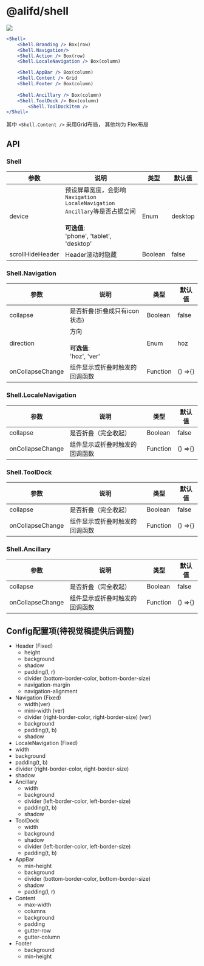 # @alifd/shell

![](https://img.alicdn.com/tfs/TB1nNtcelCw3KVjSZFuXXcAOpXa-881-465.png)
````jsx
<Shell>
    <Shell.Branding /> Box(row)
    <Shell.Navigation/>
    <Shell.Action /> Box(row)
    <Shell.LocaleNavigation /> Box(column)

    <Shell.AppBar /> Box(column)
    <Shell.Content /> Grid
    <Shell.Footer /> Box(column)
    
    <Shell.Ancillary /> Box(column)
    <Shell.ToolDock /> Box(column)
        <Shell.ToolDockItem />
</Shell>
````

其中 `<Shell.Content />` 采用Grid布局， 其他均为 Flex布局

## API
### Shell
| 参数                  | 说明          | 类型              | 默认值              |
| -------------------- | ------------ | ----------------- | ------------------ |
| device             | 预设屏幕宽度，会影响`Navigation` `LocaleNavigation` `Ancillary`等是否占据空间<br><br>**可选值**:<br>'phone', 'tablet', 'desktop'     | Enum         |  desktop    |
| scrollHideHeader   | Header滚动时隐藏    | Boolean         | false     |

### Shell.Navigation
| 参数                  | 说明          | 类型              | 默认值              |
| -------------------- | ------------ | ----------------- | ------------------ |
| collapse   | 是否折叠(折叠成只有icon状态)   | Boolean         | false     |
| direction  | 方向<br><br>**可选值**:<br>'hoz', 'ver'    | Enum         |  hoz    |
| onCollapseChange | 组件显示或折叠时触发的回调函数        | Function           | () =>{} |

### Shell.LocaleNavigation
| 参数                  | 说明          | 类型              | 默认值              |
| -------------------- | ------------ | ----------------- | ------------------ |
| collapse   | 是否折叠（完全收起）    | Boolean         | false     |
| onCollapseChange | 组件显示或折叠时触发的回调函数        | Function           | () =>{} |

### Shell.ToolDock
| 参数                  | 说明          | 类型              | 默认值              |
| -------------------- | ------------ | ----------------- | ------------------ |
| collapse   | 是否折叠（完全收起）   | Boolean         | false     |
| onCollapseChange | 组件显示或折叠时触发的回调函数        | Function           | () =>{} |

### Shell.Ancillary
| 参数                  | 说明          | 类型              | 默认值              |
| -------------------- | ------------ | ----------------- | ------------------ |
| collapse   | 是否折叠（完全收起）   | Boolean         | false     |
| onCollapseChange | 组件显示或折叠时触发的回调函数        | Function           | () =>{} |

## Config配置项(待视觉稿提供后调整)

- Header (Fixed)
  - height
  - background
  - shadow
  - padding(l, r)
  - divider (bottom-border-color, bottom-border-size)
  - navigation-margin
  - navigation-alignment
- Navigation (Fixed)
  - width(ver)
  - mini-width (ver)
  - divider (right-border-color, right-border-size) (ver)
  - background 
  - padding(t, b) 
  - shadow
-  LocaleNavigation (Fixed)
  - width
  - background 
  - padding(t, b) 
  - divider (right-border-color, right-border-size)
  - shadow
- Ancillary
  - width
  - background 
  - divider (left-border-color, left-border-size)
  - padding(t, b) 
  - shadow
- ToolDock
  - width
  - background 
  - shadow
  - divider (left-border-color, left-border-size)
  - padding(t, b)
- AppBar
  - min-height
  - background 
  - divider (bottom-border-color, bottom-border-size)
  - shadow
  - padding(l, r) 
- Content
  - max-width
  - columns
  - background
  - padding
  - gutter-row
  - gutter-column
- Footer
  - background 
  - min-height
